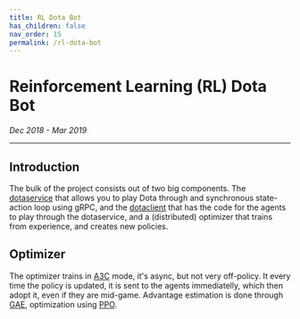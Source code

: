 ```yaml
---
title: RL Dota Bot
has_children: false
nav_order: 15
permalink: /rl-dota-bot
---
```


# Reinforcement Learning (RL) Dota Bot

*Dec 2018 - Mar 2019*<br />

-----

## Introduction

The bulk of the project consists out of two big components.
The [dotaservice](https://github.com/TimZaman/dotaservice) that allows you to play Dota through
and synchronous state-action loop using gRPC, and the
[dotaclient](https://github.com/TimZaman/dotaclient) that has the code for the agents to play
through the dotaservice, and a (distributed) optimizer that trains from experience, and creates
new policies.

## Optimizer

The optimizer trains in [A3C](https://arxiv.org/pdf/1602.01783) mode, it's async, but not very
off-policy. It every time the policy is updated, it is sent to the agents immediatelly, which then
adopt it, even if they are mid-game. Advantage estimation is done through
[GAE](https://arxiv.org/abs/1506.02438), optimization using [PPO](https://arxiv.org/abs/1707.06347).
